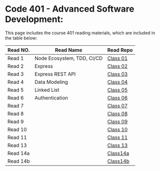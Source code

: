  #  **Code 401** - Advanced Software Development:

This page includes the course 401 reading materials, which are included in the table below:


 |    Read NO.    |                 Read Name                   |            Read Repo           |
 |----------------|---------------------------------------------|--------------------------------|
 |     Read 1     |          Node Ecosystem, TDD, CI/CD         |[Class 01](Code401/class-01.md) |
 |     Read 2     |         Express      | [Class 02](Code401/class-02.md)|
 |     Read 3     |         Express REST API    |[Class 03](Code401/class-03.md) |
 |     Read 4     |Data Modeling|[Class 04](Code401/class-04.md) |
 |     Read 5     |              Linked List      |[Class 05](Code401/class-05.md) |
 |     Read 6     |            Authentication    | [Class 06](Code401/class-06.md)|
 |     Read 7     |                              |[Class 07](Code401/class-07.md) |
 |     Read 8     |                                     |[Class 08](Code401/class-08.md) |
 |     Read 9     |                            |[Class 09](Code401/class-09.md) |
 |     Read 10    |               |[Class 10](Code401/class-10.md) |
 |     Read 11    |                                      |[Class 11](Code401/class-11.md) |
 |     Read 13    |                               |[Class 13](Code401/class-13.md) |
 |    Read 14a    |                           |[Class14a](Code401/class-14a.md)|
 |    Read 14b    |                        |[Class14b](Code401/class-14b.md)|